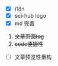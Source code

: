 - [X] i18n
- [X] sci-hub logo
- [X] md 完善
 1. ~~文章页面tag~~
 2. ~~code便捷性~~
 <!-- 3. 文章导航 滞后
 4. 原文件指向 滞后 -->
- [ ] 文章预览性重构
